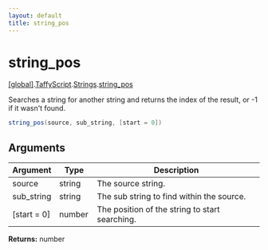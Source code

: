 ```yaml
---
layout: default
title: string_pos
---
```


# string_pos

[\[global\]]({{site.baseurl}}/docs/).[TaffyScript]({{site.baseurl}}/docs/TaffyScript/).[Strings]({{site.baseurl}}/docs/TaffyScript/Strings/).[string_pos]({{site.baseurl}}/docs/TaffyScript/Strings/string_pos/)

Searches a string for another string and returns the index of the result, or -1 if it wasn't found.

```cs
string_pos(source, sub_string, [start = 0])
```

## Arguments

<table>
  <col width="15%">
  <col width="15%">
  <thead>
    <tr>
      <th>Argument</th>
      <th>Type</th>
      <th>Description</th>
    </tr>
  </thead>
  <tbody>
    <tr>
      <td>source</td>
      <td>string</td>
      <td>The source string.</td>
    </tr>
    <tr>
      <td>sub_string</td>
      <td>string</td>
      <td>The sub string to find within the source.</td>
    </tr>
    <tr>
      <td>[start = 0]</td>
      <td>number</td>
      <td>The position of the string to start searching.</td>
    </tr>
  </tbody>
</table>

**Returns:** number
